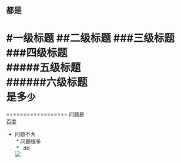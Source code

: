 都是
------
#一级标题
##二级标题
###三级标题<br>
###四级标题<br>
#####五级标题<br>
######六级标题<br>
是多`少`
=====

==================
问题是<br>[百度](https://www.baidu.com/)


* 问题不大<br>
  *  问题很多<br>
  *   dd<br>
  ![](http://www.baidu.com/img/bdlogo.gif) 
